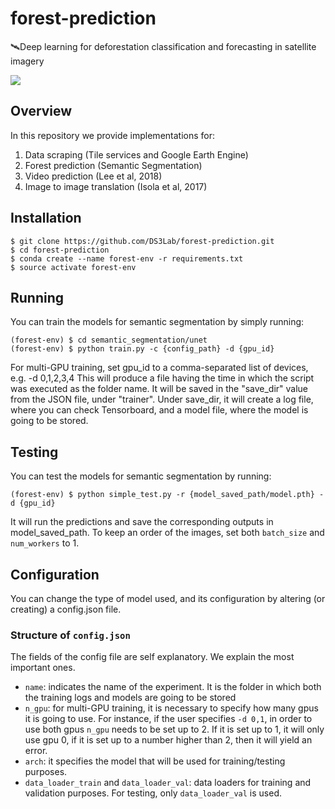 # forest-prediction
🛰Deep learning for deforestation classification and forecasting in satellite imagery

[![](https://tinyurl.com/greenai-pledge)](https://github.com/daviddao/green-ai)

## Overview
In this repository we provide implementations for:
1. Data scraping (Tile services and Google Earth Engine)
2. Forest prediction (Semantic Segmentation)
3. Video prediction (Lee et al, 2018)
4. Image to image translation (Isola et al, 2017)

## Installation
```console
$ git clone https://github.com/DS3Lab/forest-prediction.git
$ cd forest-prediction
$ conda create --name forest-env -r requirements.txt
$ source activate forest-env
```
## Running
You can train the models for semantic segmentation by simply running:
```console
(forest-env) $ cd semantic_segmentation/unet
(forest-env) $ python train.py -c {config_path} -d {gpu_id}
```
For multi-GPU training, set gpu_id to a comma-separated list of devices, e.g. 
-d 0,1,2,3,4
This will produce a file having the time in which the script was executed as the folder name.
It will be saved in the "save_dir" value from the JSON file, under "trainer". Under save_dir, it will create
a log file, where you can check Tensorboard, and a model file, where the model is going to be stored.

## Testing
You can test the models for semantic segmentation by running:
```console
(forest-env) $ python simple_test.py -r {model_saved_path/model.pth} -d {gpu_id}
```
It will run the predictions and save the corresponding outputs in model_saved_path. To keep an order of the images, set both `batch_size` and `num_workers` to 1.

## Configuration
You can change the type of model used, and its configuration by altering (or creating) a config.json file. 

### Structure of `config.json`
The fields of the config file are self explanatory. We explain the most important ones.
* `name`: indicates the name of the experiment. It is the folder in which both the training logs and models are going to be stored
* `n_gpu`: for multi-GPU training, it is necessary to specify how many gpus it is going to use. For instance, if the user specifies `-d 0,1`, in order to use both gpus `n_gpu` needs to be set up to 2. If it is set up to 1, it will only use gpu 0, if it is set up to a number higher than 2, then it will yield an error.
* `arch`: it specifies the model that will be used for training/testing purposes.
* `data_loader_train` and `data_loader_val`: data loaders for training and validation purposes. For testing, only            `data_loader_val` is used. 
    

